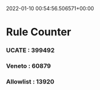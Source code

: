 2022-01-10 00:54:56.506571+00:00
# Rule Counter 
 ### UCATE : 399492

 ### Veneto : 60879

 ### Allowlist : 13920